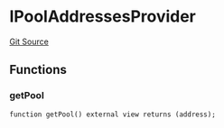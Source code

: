 # IPoolAddressesProvider
[Git Source](https://github.com/Quantillon-Labs/smart-contracts/quantillon-protocol/blob/8586bf0c799c78a35c463b66cf8c6beb85e48666/src/core/vaults/AaveVault.sol)


## Functions
### getPool


```solidity
function getPool() external view returns (address);
```

